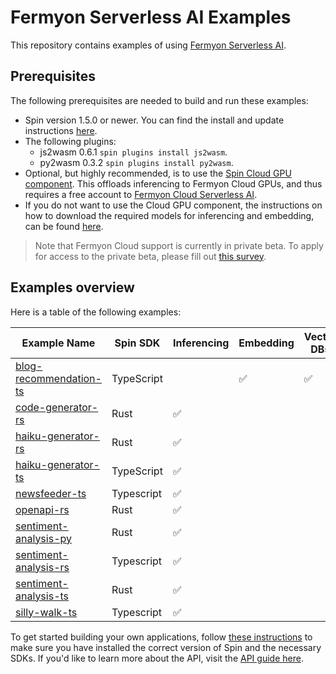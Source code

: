 # Fermyon Serverless AI Examples

This repository contains examples of using [Fermyon Serverless AI](https://developer.fermyon.com/cloud/serverless-ai).

## Prerequisites

The following prerequisites are needed to build and run these examples:
- Spin version 1.5.0 or newer. You can find the install and update instructions [here](https://developer.fermyon.com/spin/install#installing-spin).
- The following plugins:
    - js2wasm 0.6.1 `spin plugins install js2wasm`.
    - py2wasm 0.3.2 `spin plugins install py2wasm`.
- Optional, but highly recommended, is to use the [Spin Cloud GPU component](https://github.com/fermyon/spin-cloud-gpu). This offloads inferencing to Fermyon Cloud GPUs, and thus requires a free account to [Fermyon Cloud Serverless AI](https://www.fermyon.com/serverless-ai).
- If you do not want to use the Cloud GPU component, the instructions on how to download the required models for inferencing and embedding, can be found [here](https://developer.fermyon.com/spin/ai-sentiment-analysis-api-tutorial#application-structure).

> Note that Fermyon Cloud support is currently in private beta. To apply for access to the private beta, please fill out [this survey](https://fibsu0jcu2g.typeform.com/serverless-ai). 

## Examples overview

Here is a table of the following examples:

| Example Name  | Spin SDK           |  Inferencing     |  Embedding    | Vector DBs |
| ------------- | ------------- | ------------- | ------------- | ------------- |
| [blog-recommendation-ts](./blog-recommendation-ts/)  | TypeScript  |    | :white_check_mark:  |  :white_check_mark:  |
| [code-generator-rs](./code-generator-rs/)  | Rust  |  :white_check_mark:  |   |    |
| [haiku-generator-rs](./haiku-generator-rs/)  | Rust  |  :white_check_mark:  |   |    |
| [haiku-generator-ts](./haiku-generator-ts/)  | TypeScript  |  :white_check_mark:  |   |    |
| [newsfeeder-ts](./newsfeeder-ts/)  | Typescript  |   :white_check_mark:  |   |    |
| [openapi-rs](./openapi-rs/)  | Rust  |   :white_check_mark:  |   |    |
| [sentiment-analysis-py](./sentiment-analysis-py/)  |  Rust | :white_check_mark:  |   |    |
| [sentiment-analysis-rs](./sentiment-analysis-rs/)  |  Typescript | :white_check_mark:  |   |    |
| [sentiment-analysis-ts](./sentiment-analysis-ts/)  |  Rust | :white_check_mark:  |   |    |
| [silly-walk-ts](./silly-walk-ts/)  | Typescript | :white_check_mark:  |   |    |

To get started building your own applications, follow [these instructions](https://developer.fermyon.com/spin/serverless-ai-tutorial) to make sure you have installed the correct version of Spin and the necessary SDKs. If you'd like to learn more about the API, visit the [API guide here](https://developer.fermyon.com/spin/serverless-ai-api-guide).
